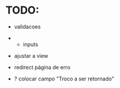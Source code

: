 # TODO:

- validacoes
- - inputs

- ajustar a view

- redirect página de erro

- ? colocar campo "Troco a ser retornado"
